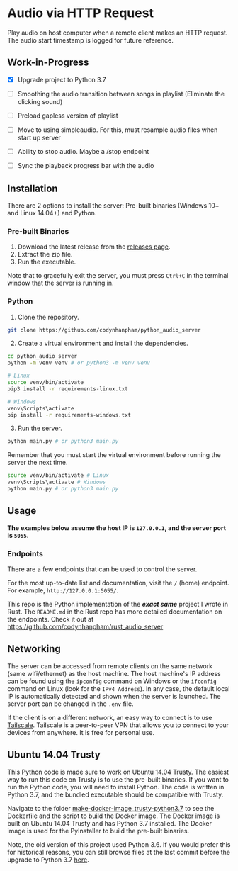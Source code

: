 # Audio via HTTP Request

Play audio on host computer when a remote client makes an HTTP request. The audio start timestamp is logged for future reference.


## Work-in-Progress
- [x] Upgrade project to Python 3.7
- [ ] Smoothing the audio transition between songs in playlist (Eliminate the clicking sound)
- [ ] Preload gapless version of playlist
- [ ] Move to using simpleaudio. For this, must resample audio files when start up server
- [ ] Ability to stop audio. Maybe a /stop endpoint
- [ ] Sync the playback progress bar with the audio


## Installation
There are 2 options to install the server: Pre-built binaries (Windows 10+ and Linux 14.04+) and Python.

### Pre-built Binaries
1. Download the latest release from the [releases page](https://github.com/codynhanpham/python_audio_server/releases).
2. Extract the zip file.
3. Run the executable.

Note that to gracefully exit the server, you must press `Ctrl+C` in the terminal window that the server is running in.

### Python
1. Clone the repository.
```bash
git clone https://github.com/codynhanpham/python_audio_server
```
2. Create a virtual environment and install the dependencies.
```bash
cd python_audio_server
python -m venv venv # or python3 -m venv venv

# Linux
source venv/bin/activate
pip3 install -r requirements-linux.txt

# Windows
venv\Scripts\activate
pip install -r requirements-windows.txt
```
3. Run the server.
```bash
python main.py # or python3 main.py
```
Remember that you must start the virtual environment before running the server the next time.
```bash
source venv/bin/activate # Linux
venv\Scripts\activate # Windows
python main.py # or python3 main.py
```

## Usage

**The examples below assume the host IP is `127.0.0.1`, and the server port is `5055`.**

### Endpoints
There are a few endpoints that can be used to control the server.

For the most up-to-date list and documentation, visit the `/` (home) endpoint. For example, `http://127.0.0.1:5055/`.

This repo is the Python implementation of the ***exact same*** project I wrote in Rust. The `README.md` in the Rust repo has more detailed documentation on the endpoints. Check it out at https://github.com/codynhanpham/rust_audio_server

## Networking
The server can be accessed from remote clients on the same network (same wifi/ethernet) as the host machine. The host machine's IP address can be found using the `ipconfig` command on Windows or the `ifconfig` command on Linux (look for the `IPv4 Address`). In any case, the default local IP is automatically detected and shown when the server is launched. The server port can be changed in the `.env` file.

If the client is on a different network, an easy way to connect is to use [Tailscale](https://tailscale.com/). Tailscale is a peer-to-peer VPN that allows you to connect to your devices from anywhere. It is free for personal use.


## Ubuntu 14.04 Trusty
This Python code is made sure to work on Ubuntu 14.04 Trusty. The easiest way to run this code on Trusty is to use the pre-built binaries. If you want to run the Python code, you will need to install Python. The code is written in Python 3.7, and the bundled executable should be compatible with Trusty.

Navigate to the folder [make-docker-image_trusty-python3.7](/make-docker-image_trusty-python3.7) to see the Dockerfile and the script to build the Docker image. The Docker image is built on Ubuntu 14.04 Trusty and has Python 3.7 installed. The Docker image is used for the PyInstaller to build the pre-built binaries.

Note, the old version of this project used Python 3.6. If you would prefer this for historical reasons, you can still browse files at the last commit before the upgrade to Python 3.7 [here](https://github.com/codynhanpham/python_audio_server/tree/8b46e1b234f78217132723a60f0af6b27d1348f8/make-docker-image_trusty-python3.6).